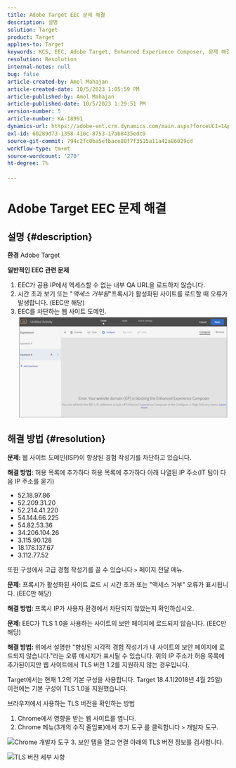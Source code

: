 ```yaml
---
title: Adobe Target EEC 문제 해결
description: 설명
solution: Target
product: Target
applies-to: Target
keywords: KCS, EEC, Adobe Target, Enhanced Experience Composer, 문제 해결
resolution: Resolution
internal-notes: null
bug: false
article-created-by: Amol Mahajan
article-created-date: 10/5/2023 1:05:59 PM
article-published-by: Amol Mahajan
article-published-date: 10/5/2023 1:29:51 PM
version-number: 5
article-number: KA-18991
dynamics-url: https://adobe-ent.crm.dynamics.com/main.aspx?forceUCI=1&pagetype=entityrecord&etn=knowledgearticle&id=4ba71ee9-7f63-ee11-be6e-6045bd006b3d
exl-id: 60289d73-1358-410c-8753-17ab8435edc9
source-git-commit: 794c2fc0ba5efbace88f7f3515a11a42a86029cd
workflow-type: tm+mt
source-wordcount: '270'
ht-degree: 7%

---
```


# Adobe Target EEC 문제 해결

## 설명 {#description}


<b>환경</b>
Adobe Target

<b>일반적인 EEC 관련 문제</b>
1. EEC가 공용 IP에서 액세스할 수 없는 내부 QA URL을 로드하지 않습니다.
2. 시간 초과 보기 또는 &quot;*액세스 거부됨*&quot;프록시가 활성화된 사이트를 로드할 때 오류가 발생합니다. (EEC만 해당)
3. EEC를 차단하는 웹 사이트 도메인.
   <br>![](assets/___4ca71ee9-7f63-ee11-be6e-6045bd006b3d___.png)

## 해결 방법 {#resolution}


<b>문제: </b>웹 사이트 도메인(ISP)이 향상된 경험 작성기를 차단하고 있습니다.

<b>해결 방법:</b> 허용 목록에 추가하다 허용 목록에 추가하다 아래 나열된 IP 주소(IT 팀이 다음 IP 주소를 묻기)



- 52.18.97.86
- 52.209.31.20
- 52.214.41.220
- 54.144.66.225
- 54.82.53.36
- 34.206.104.26
- 3.115.90.128
- 18.178.137.67
- 3.112.77.52


또한 구성에서 고급 경험 작성기를 끌 수 있습니다 `>`  페이지 전달 메뉴.





<b>문제:</b> 프록시가 활성화된 사이트 로드 시 시간 초과 또는 &quot;액세스 거부&quot; 오류가 표시됩니다. (EEC만 해당)

<b>해결 방법: </b>프록시 IP가 사용자 환경에서 차단되지 않았는지 확인하십시오.



<b>문제: </b>EEC가 TLS 1.0을 사용하는 사이트의 보안 페이지에 로드되지 않습니다. (EEC만 해당)

<b>해결 방법: </b>위에서 설명한 &quot;향상된 시각적 경험 작성기가 내 사이트의 보안 페이지에 로드되지 않습니다.&quot;라는 오류 메시지가 표시될 수 있습니다. 위의 IP 주소가 허용 목록에추가된이지만 웹 사이트에서 TLS 버전 1.2를 지원하지 않는 경우입니다.

Target에서는 현재 1.2의 기본 구성을 사용합니다. Target 18.4.1(2018년 4월 25일) 이전에는 기본 구성이 TLS 1.0을 지원했습니다.

브라우저에서 사용하는 TLS 버전을 확인하는 방법
1. Chrome에서 영향을 받는 웹 사이트를 엽니다.
2. Chrome 메뉴(3개의 수직 줄임표)에서 추가 도구 를 클릭합니다 `>`  개발자 도구.

![Chrome 개발자 도구](https://experienceleague.adobe.com/docs/target/assets/chrome-developer-tools.png?lang=en)
3. 보안 탭을 열고 연결 아래의 TLS 버전 정보를 검사합니다.

![TLS 버전 세부 사항](https://experienceleague.adobe.com/docs/target/assets/chrome-tls-version.png?lang=en)
